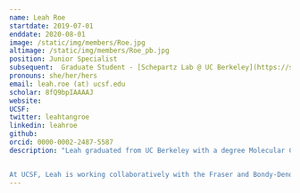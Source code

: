 ```yaml
---
name: Leah Roe
startdate: 2019-07-01
enddate: 2020-08-01
image: /static/img/members/Roe.jpg
altimage: /static/img/members/Roe_pb.jpg
position: Junior Specialist
subsequent:  Graduate Student - [Schepartz Lab @ UC Berkeley](https://schepartzlab.com)
pronouns: she/her/hers
email: leah.roe (at) ucsf.edu
scholar: 8fQ9bpIAAAAJ
website:
UCSF:
twitter: leahtangroe
linkedin: leahroe
github:
orcid: 0000-0002-2487-5587
description: "Leah graduated from UC Berkeley with a degree Molecular Cell Biology with emphasis in Biochemistry and Molecular Biology. During undergrad, Leah worked under the guidance of Dr. Ron Zuckermann at LBNL studying peptoids, a class of peptide mimics. Her research focused on controlling structure through side chain to main chain hydrogen bonding.


At UCSF, Leah is working collaboratively with the Fraser and Bondy-Denomy Labs on crystallography of anti-CRISPR proteins.  When not in lab, Leah enjoys hikes and exploring the city."
---
```

